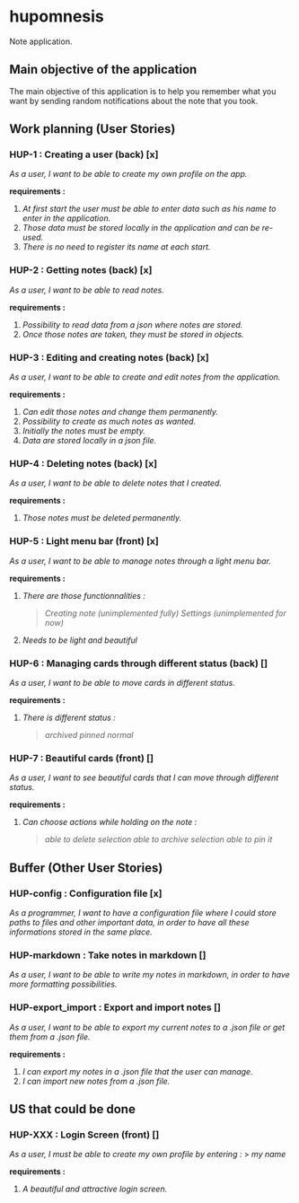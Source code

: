 # hupomnesis

Note application.

## Main objective of the application

The main objective of this application is to help you remember what you want by sending random notifications about the note that you took.

## Work planning (User Stories)
### HUP-1 : Creating a user (back)  [x]
_As a user, I want to be able to create my own profile on the app._

__requirements :__ 
1. _At first start the user must be able to enter data such as his name to enter in the application._
2. _Those data must be stored locally in the application and can be re-used._
3. _There is no need to register its name at each start._

### HUP-2 : Getting notes (back)    [x]
_As a user, I want to be able to read notes._

__requirements :__ 
1. _Possibility to read data from a json where notes are stored._
2. _Once those notes are taken, they must be stored in objects._

### HUP-3 : Editing and creating notes (back)   [x]
_As a user, I want to be able to create and edit notes from the application._

__requirements :__
1. _Can edit those notes and change them permanently._
2. _Possibility to create as much notes as wanted._
3. _Initially the notes must be empty._
4. _Data are stored locally in a json file._

### HUP-4 : Deleting notes (back)   [x]
_As a user, I want to be able to delete notes that I created._

__requirements :__
1. _Those notes must be deleted permanently._

### HUP-5 : Light menu bar (front)  [x]
_As a user, I want to be able to manage notes through a light menu bar._

__requirements :__
1. _There are those functionnalities :_
    > _Creating note (unimplemented fully)_
    > _Settings (unimplemented for now)_
2. _Needs to be light and beautiful_

### HUP-6 : Managing cards through different status (back)  []
_As a user, I want to be able to move cards in different status._

__requirements :__
1. _There is different status :_
    > _archived_
    > _pinned_
    > _normal_

### HUP-7 : Beautiful cards (front) []
_As a user, I want to see beautiful cards that I can move through different status._

__requirements :__
1. _Can choose actions while holding on the note :_
    > _able to delete selection_
    > _able to archive selection_
    > _able to pin it_

## Buffer (Other User Stories)
### HUP-config : Configuration file [x]
_As a programmer, I want to have a configuration file where I could store paths to files and other important data, in order to have all these informations stored in the same place._

### HUP-markdown : Take notes in markdown   []
_As a user, I want to be able to write my notes in markdown, in order to have more formatting possibilities._

### HUP-export_import : Export and import notes []
_As a user, I want to be able to export my current notes to a .json file or get them from a .json file._

__requirements :__
1. _I can export my notes in a .json file that the user can manage._
1. _I can import new notes from a .json file._

## US that could be done
### HUP-XXX : Login Screen (front) []
_As a user, I must be able to create my own profile by entering :_
    > _my name_

__requirements :__
1. _A beautiful and attractive login screen._